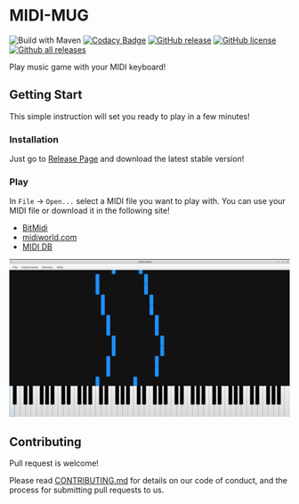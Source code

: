 # MIDI-MUG

![Build with Maven](https://github.com/dj6082013/MIDI-MUG/workflows/Build%20with%20Maven/badge.svg)
[![Codacy Badge](https://api.codacy.com/project/badge/Grade/c1d57b47c2fd44a3a5d9cbfdee44d22e)](https://app.codacy.com/manual/dj6082013/MIDI-MUG?utm_source=github.com&utm_medium=referral&utm_content=dj6082013/MIDI-MUG&utm_campaign=Badge_Grade_Settings)
[![GitHub release](https://img.shields.io/github/release/dj6082013/MIDI-MUG.svg)](https://GitHub.com/dj6082013/MIDI-MUG/releases/)
[![GitHub license](https://img.shields.io/github/license/dj6082013/MIDI-MUG.svg)](https://github.com/dj6082013/MIDI-MUG/blob/master/LICENSE)
[![Github all releases](https://img.shields.io/github/downloads/dj6082013/MIDI-MUG/total.svg)](https://github.com/dj6082013/MIDI-MUG/releases/)

Play music game with your MIDI keyboard!

## Getting Start

This simple instruction will set you ready to play in a few minutes!

### Installation

Just go to [Release Page](https://github.com/dj6082013/MIDI-MUG/releases/) and download the latest stable version!

### Play

In `File` -> `Open...` select a MIDI file you want to play with.
You can use your MIDI file or download it in the following site!
 
- [BitMidi](https://bitmidi.com/) 
- [midiworld.com](https://www.midiworld.com/)
- [MIDI DB](https://www.mididb.com/)

![Screenshot](/screenshot.png?raw=true "Screenshot")

## Contributing

Pull request is welcome!

Please read [CONTRIBUTING.md](https://gist.github.com/dj6082013/MIDI-MUG) for details on our code of conduct, and the process for submitting pull requests to us.
